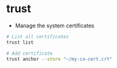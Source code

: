 # trust

- Manage the system certificates

```sh
# List all certificates
trust list

# Add certificate
trust anchor --store "~/my-ca-cert.crt"
```
